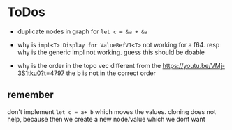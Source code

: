 # ToDos

- duplicate nodes in graph for ```let c = &a + &a```

- why is ```impl<T> Display for ValueRefV1<T>``` not working for a f64. resp why is the generic impl not working. guess this should be doable
- why is the order in the topo vec different from the https://youtu.be/VMj-3S1tku0?t=4797
the b is not in the correct order


## remember
don't implement ```let c = a+ b``` which moves the values. cloning does not help, because then 
we create a new node/value which we dont want
